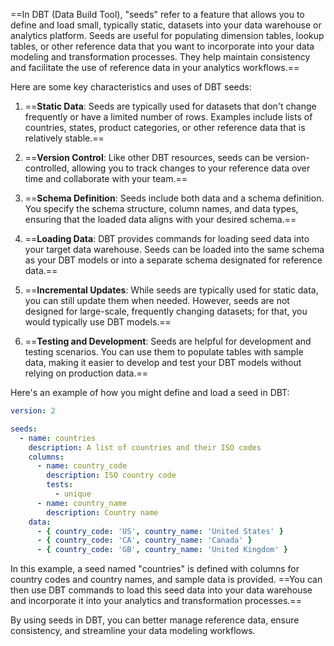 ==In DBT (Data Build Tool), "seeds" refer to a feature that allows you to define and load small, typically static, datasets into your data warehouse or analytics platform. Seeds are useful for populating dimension tables, lookup tables, or other reference data that you want to incorporate into your data modeling and transformation processes. They help maintain consistency and facilitate the use of reference data in your analytics workflows.==

Here are some key characteristics and uses of DBT seeds:

1. ==**Static Data**: Seeds are typically used for datasets that don't change frequently or have a limited number of rows. Examples include lists of countries, states, product categories, or other reference data that is relatively stable.==

2. ==**Version Control**: Like other DBT resources, seeds can be version-controlled, allowing you to track changes to your reference data over time and collaborate with your team.==

3. ==**Schema Definition**: Seeds include both data and a schema definition. You specify the schema structure, column names, and data types, ensuring that the loaded data aligns with your desired schema.==

4. ==**Loading Data**: DBT provides commands for loading seed data into your target data warehouse. Seeds can be loaded into the same schema as your DBT models or into a separate schema designated for reference data.==

5. ==**Incremental Updates**: While seeds are typically used for static data, you can still update them when needed. However, seeds are not designed for large-scale, frequently changing datasets; for that, you would typically use DBT models.==

6. ==**Testing and Development**: Seeds are helpful for development and testing scenarios. You can use them to populate tables with sample data, making it easier to develop and test your DBT models without relying on production data.==

Here's an example of how you might define and load a seed in DBT:

```yaml
version: 2

seeds:
  - name: countries
    description: A list of countries and their ISO codes
    columns:
      - name: country_code
        description: ISO country code
        tests:
          - unique
      - name: country_name
        description: Country name
    data:
      - { country_code: 'US', country_name: 'United States' }
      - { country_code: 'CA', country_name: 'Canada' }
      - { country_code: 'GB', country_name: 'United Kingdom' }
```

In this example, a seed named "countries" is defined with columns for country codes and country names, and sample data is provided. ==You can then use DBT commands to load this seed data into your data warehouse and incorporate it into your analytics and transformation processes.==

By using seeds in DBT, you can better manage reference data, ensure consistency, and streamline your data modeling workflows.